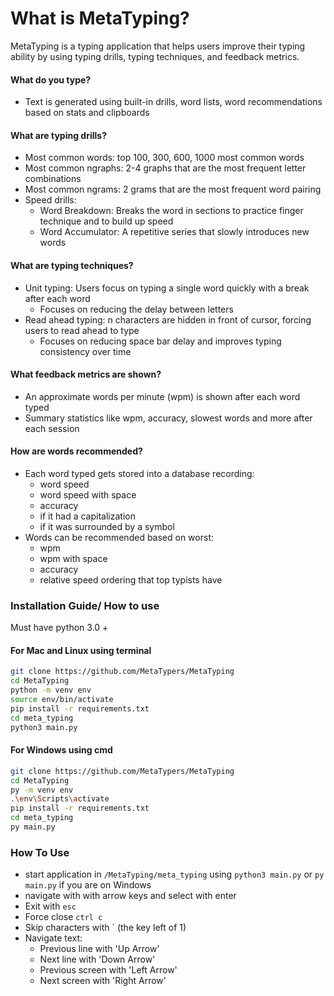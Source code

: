# What is MetaTyping?
MetaTyping is a typing application that helps users improve their typing ability by using typing drills, typing techniques, and feedback metrics.

#### What do you type?
- Text is generated using built-in drills, word lists, word recommendations based on stats and clipboards

#### What are typing drills?
- Most common words: top 100, 300, 600, 1000 most common words
- Most common ngraphs: 2-4 graphs that are the most frequent letter combinations
- Most common ngrams: 2 grams that are the most frequent word pairing
- Speed drills:
  - Word Breakdown: Breaks the word in sections to practice finger technique and to build up speed
  - Word Accumulator: A repetitive series that slowly introduces new words

#### What are typing techniques?
- Unit typing: Users focus on typing a single word quickly with a break after each word
  - Focuses on reducing the delay between letters
- Read ahead typing: n characters are hidden in front of cursor, forcing users to read ahead to type
  - Focuses on reducing space bar delay and improves typing consistency over time

#### What feedback metrics are shown?
- An approximate words per minute (wpm) is shown after each word typed
- Summary statistics like wpm, accuracy, slowest words and more after each session

#### How are words recommended?
- Each word typed gets stored into a database recording:
  -  word speed
  -  word speed with space
  -  accuracy
  -  if it had a capitalization
  -  if it was surrounded by a symbol
- Words can be recommended based on worst:
  - wpm
  - wpm with space
  - accuracy
  - relative speed ordering that top typists have

### Installation Guide/ How to use

Must have python 3.0 +

#### For Mac and Linux using terminal

```bash
git clone https://github.com/MetaTypers/MetaTyping
cd MetaTyping
python -m venv env
source env/bin/activate
pip install -r requirements.txt
cd meta_typing
python3 main.py
```
#### For Windows using cmd
```bash
git clone https://github.com/MetaTypers/MetaTyping
cd MetaTyping
py -m venv env
.\env\Scripts\activate
pip install -r requirements.txt
cd meta_typing
py main.py
```
### How To Use

- start application in `/MetaTyping/meta_typing` using `python3 main.py` or `py main.py` if you are on Windows
- navigate with with arrow keys and select with enter
- Exit with `esc`
- Force close `ctrl c`
- Skip characters with ` (the key left of 1)
- Navigate text:
    - Previous line with 'Up Arrow'
    - Next line with 'Down Arrow'
    - Previous screen with 'Left Arrow'
    - Next screen with 'Right Arrow'

